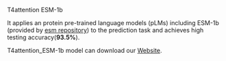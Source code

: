 T4attention ESM-1b

It applies an protein pre-trained language models (pLMs) including ESM-1b (provided by [esm repository](https://github.com/facebookresearch/esm)) to the prediction task and achieves high testing accuracy(**93.5%**).

T4attention_ESM-1b model can download our [Website](https://bis.zju.edu.cn/T4SEpp).
